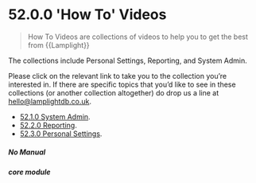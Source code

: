 # 52.0.0 'How To' Videos

> How To Videos are collections of videos to help you to get the best from {{Lamplight}}

The collections include Personal Settings, Reporting, and System Admin.

Please click on the relevant link to take you to the collection you’re interested in. If there are specific topics that you’d like to see in these collections (or another collection altogether) do drop us a line at hello@lamplightdb.co.uk.

- [52.1.0 System Admin](/help/index/p/52.1.0).
- [52.2.0 Reporting](/help/index/p/52.2.0).
- [52.3.0 Personal Settings](/help/index/p/52.3.0).


##### No Manual

##### core module

